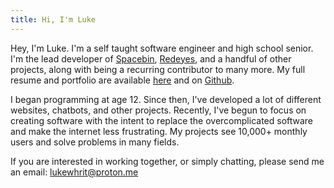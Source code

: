 ```yaml
---
title: Hi, I'm Luke
---
```


Hey, I'm Luke. I'm a self taught software engineer and high school senior. I'm the lead developer of [Spacebin](https://spaceb.in), [Redeyes](https://rdy.es), and a handful of other projects, along with being a recurring contributor to many more. My full resume and portfolio are available [here](https://drive.proton.me/urls/286ATQDA6G#6BCIs3cV8MJf) and on [Github](https://github.com/lukewhrit).

I began programming at age 12. Since then, I've developed a lot of different websites, chatbots, and other projects. Recently, I've begun to focus on creating software with the intent to replace the overcomplicated software and make the internet less frustrating. My projects see 10,000+ monthly users and solve problems in many fields.

If you are interested in working together, or simply chatting, please send me an email: [lukewhrit@proton.me](mailto:lukewhrit@proton.me)
